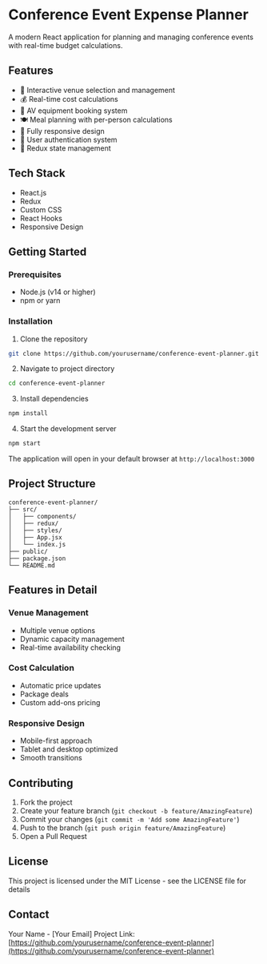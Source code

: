 # Conference Event Expense Planner

A modern React application for planning and managing conference events with real-time budget calculations.

## Features

- 🏢 Interactive venue selection and management
- 💰 Real-time cost calculations
- 🎥 AV equipment booking system
- 🍽️ Meal planning with per-person calculations
- 📱 Fully responsive design
- 🔐 User authentication system
- 🔄 Redux state management

## Tech Stack

- React.js
- Redux
- Custom CSS
- React Hooks
- Responsive Design

## Getting Started

### Prerequisites

- Node.js (v14 or higher)
- npm or yarn

### Installation

1. Clone the repository
```bash
git clone https://github.com/yourusername/conference-event-planner.git
```

2. Navigate to project directory
```bash
cd conference-event-planner
```

3. Install dependencies
```bash
npm install
```

4. Start the development server
```bash
npm start
```

The application will open in your default browser at `http://localhost:3000`

## Project Structure

```
conference-event-planner/
├── src/
│   ├── components/
│   ├── redux/
│   ├── styles/
│   ├── App.jsx
│   └── index.js
├── public/
├── package.json
└── README.md
```

## Features in Detail

### Venue Management
- Multiple venue options
- Dynamic capacity management
- Real-time availability checking

### Cost Calculation
- Automatic price updates
- Package deals
- Custom add-ons pricing

### Responsive Design
- Mobile-first approach
- Tablet and desktop optimized
- Smooth transitions

## Contributing

1. Fork the project
2. Create your feature branch (`git checkout -b feature/AmazingFeature`)
3. Commit your changes (`git commit -m 'Add some AmazingFeature'`)
4. Push to the branch (`git push origin feature/AmazingFeature`)
5. Open a Pull Request

## License

This project is licensed under the MIT License - see the LICENSE file for details

## Contact

Your Name - [Your Email]
Project Link: [https://github.com/yourusername/conference-event-planner](https://github.com/yourusername/conference-event-planner)